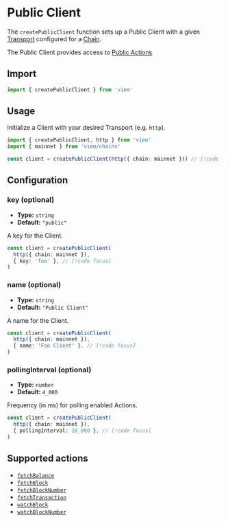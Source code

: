 # Public Client

The `createPublicClient` function sets up a Public Client with a given [Transport](/TODO) configured for a [Chain](/TODO).

The Public Client provides access to [Public Actions](#supported-actions)

## Import

```ts
import { createPublicClient } from 'viem'
```

## Usage

Initialize a Client with your desired Transport (e.g. `http`).

```ts
import { createPublicClient, http } from 'viem'
import { mainnet } from 'viem/chains'

const client = createPublicClient(http({ chain: mainnet })) // [!code focus]
```

## Configuration

### key (optional)

- **Type:** `string`
- **Default:** `"public"`

A key for the Client.

```ts
const client = createPublicClient(
  http({ chain: mainnet }),
  { key: 'foo' }, // [!code focus]
)
```

### name (optional)

- **Type:** `string`
- **Default:** `"Public Client"`

A name for the Client.

```ts
const client = createPublicClient(
  http({ chain: mainnet }),
  { name: 'Foo Client' }, // [!code focus]
)
```

### pollingInterval (optional)

- **Type:** `number`
- **Default:** `4_000`

Frequency (in ms) for polling enabled Actions.

```ts
const client = createPublicClient(
  http({ chain: mainnet }),
  { pollingInterval: 10_000 }, // [!code focus]
)
```

## Supported actions

- [`fetchBalance`](/docs/fetchBalance)
- [`fetchBlock`](/docs/fetchBlock)
- [`fetchBlockNumber`](/docs/fetchBlockNumber)
- [`fetchTransaction`](/docs/fetchTransaction)
- [`watchBlock`](/docs/watchBlock)
- [`watchBlockNumber`](/docs/watchBlockNumber)
